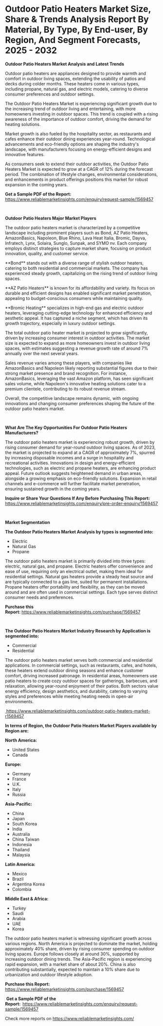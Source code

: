 <p><h1>Outdoor Patio Heaters Market Size, Share & Trends Analysis Report By Material, By Type, By End-user, By Region, And Segment Forecasts, 2025 - 2032</h1></p><p><strong>Outdoor Patio Heaters Market Analysis and Latest Trends</strong></p>
<p><p>Outdoor patio heaters are appliances designed to provide warmth and comfort in outdoor living spaces, extending the usability of patios and decks during colder months. These heaters come in various types, including propane, natural gas, and electric models, catering to diverse consumer preferences and outdoor settings.</p><p>The Outdoor Patio Heaters Market is experiencing significant growth due to the increasing trend of outdoor living and entertaining, with more homeowners investing in outdoor spaces. This trend is coupled with a rising awareness of the importance of outdoor comfort, driving the demand for heating solutions.</p><p>Market growth is also fueled by the hospitality sector, as restaurants and cafes enhance their outdoor dining experiences year-round. Technological advancements and eco-friendly options are shaping the industry's landscape, with manufacturers focusing on energy-efficient designs and innovative features.</p><p>As consumers seek to extend their outdoor activities, the Outdoor Patio Heaters Market is expected to grow at a CAGR of 12% during the forecast period. The combination of lifestyle changes, environmental considerations, and enhancements in product offerings positions this market for robust expansion in the coming years.</p></p>
<p><strong>Get a Sample PDF of the Report:&nbsp;</strong> <a href="https://www.reliablemarketinsights.com/enquiry/request-sample/1569457?utm_campaign=3556&utm_medium=2&utm_source=Github&utm_content=ia&utm_term=25032025&utm_id=outdoor-patio-heaters">https://www.reliablemarketinsights.com/enquiry/request-sample/1569457</a></p>
<p>&nbsp;</p>
<p><strong>Outdoor Patio Heaters Major Market Players</strong></p>
<p><p>The outdoor patio heaters market is characterized by a competitive landscape including prominent players such as Bond, AZ Patio Heaters, AmazonBasics, Napoleon, Blue Rhino, Lava Heat Italia, Bromic, Dayva, Infratech, Lynx, Solaira, Sunglo, Sunpak, and SYMO nv. Each company employs distinct strategies to capture market share, focusing on product innovation, quality, and customer service.</p><p>**Bond** stands out with a diverse range of stylish outdoor heaters, catering to both residential and commercial markets. The company has experienced steady growth, capitalizing on the rising trend of outdoor living spaces. </p><p>**AZ Patio Heaters** is known for its affordability and variety. Its focus on durable and efficient designs has enabled significant market penetration, appealing to budget-conscious consumers while maintaining quality.</p><p>**Bromic Heating** specializes in high-end gas and electric outdoor heaters, leveraging cutting-edge technology for enhanced efficiency and aesthetic appeal. It has captured a niche segment, which has driven its growth trajectory, especially in luxury outdoor settings.</p><p>The total outdoor patio heater market is projected to grow significantly, driven by increasing consumer interest in outdoor activities. The market size is expected to expand as more homeowners invest in outdoor living spaces, with estimates suggesting a revenue growth rate of around 7% annually over the next several years.</p><p>Sales revenue varies among these players, with companies like AmazonBasics and Napoleon likely reporting substantial figures due to their strong market presence and brand recognition. For instance, AmazonBasics, leveraging the vast Amazon platform, has seen significant sales volume, while Napoleon's innovative heating solutions cater to a premium clientele, contributing to its robust revenue stream. </p><p>Overall, the competitive landscape remains dynamic, with ongoing innovations and changing consumer preferences shaping the future of the outdoor patio heaters market.</p></p>
<p>&nbsp;</p>
<p><strong>What Are The Key Opportunities For Outdoor Patio Heaters Manufacturers?</strong></p>
<p><p>The outdoor patio heaters market is experiencing robust growth, driven by rising consumer demand for year-round outdoor living spaces. As of 2023, the market is projected to expand at a CAGR of approximately 7%, spurred by increasing disposable incomes and a surge in hospitality and recreational activities. Innovations in design and energy-efficient technologies, such as electric and propane heaters, are enhancing product appeal. Future outlook suggests heightened demand in urban areas, alongside a growing emphasis on eco-friendly solutions. Expansion in retail channels and e-commerce will further facilitate market penetration, ensuring sustained growth in the coming years.</p></p>
<p><strong>Inquire or Share Your Questions If Any Before Purchasing This Report:</strong> <a href="https://www.reliablemarketinsights.com/enquiry/pre-order-enquiry/1569457?utm_campaign=3556&utm_medium=2&utm_source=Github&utm_content=ia&utm_term=25032025&utm_id=outdoor-patio-heaters">https://www.reliablemarketinsights.com/enquiry/pre-order-enquiry/1569457</a></p>
<p>&nbsp;</p>
<p><strong>Market Segmentation</strong></p>
<p><strong>The Outdoor Patio Heaters Market Analysis by types is segmented into:</strong></p>
<p><ul><li>Electric</li><li>Natural Gas</li><li>Propane</li></ul></p>
<p><p>The outdoor patio heaters market is primarily divided into three types: electric, natural gas, and propane. Electric heaters offer convenience and ease of use, requiring only an electrical outlet, making them ideal for residential settings. Natural gas heaters provide a steady heat source and are typically connected to a gas line, suited for permanent installations. Propane heaters offer portability and flexibility, as they can be moved around and are often used in commercial settings. Each type serves distinct consumer needs and preferences.</p></p>
<p><strong>Purchase this Report:&nbsp;</strong><a href="https://www.reliablemarketinsights.com/purchase/1569457?utm_campaign=3556&utm_medium=2&utm_source=Github&utm_content=ia&utm_term=25032025&utm_id=outdoor-patio-heaters">https://www.reliablemarketinsights.com/purchase/1569457</a></p>
<p>&nbsp;</p>
<p><strong>The Outdoor Patio Heaters Market Industry Research by Application is segmented into:</strong></p>
<p><ul><li>Commercial</li><li>Residential</li></ul></p>
<p><p>The outdoor patio heaters market serves both commercial and residential applications. In commercial settings, such as restaurants, cafes, and hotels, these heaters extend outdoor dining seasons and enhance customer comfort, driving increased patronage. In residential areas, homeowners use patio heaters to create cozy outdoor spaces for gatherings, barbecues, and relaxation, allowing year-round enjoyment of their patios. Both sectors value energy efficiency, design aesthetics, and durability, catering to varying styles and preferences while meeting heating needs in open-air environments.</p></p>
<p><a href="https://www.reliablemarketinsights.com/outdoor-patio-heaters-market-r1569457?utm_campaign=3556&utm_medium=2&utm_source=Github&utm_content=ia&utm_term=25032025&utm_id=outdoor-patio-heaters">&nbsp;https://www.reliablemarketinsights.com/outdoor-patio-heaters-market-r1569457</a></p>
<p><strong>In terms of Region, the Outdoor Patio Heaters Market Players available by Region are:</strong></p>
<p>
    <p> <strong> North America: </strong>
        <ul>
            <li>United States</li>
            <li>Canada</li>
        </ul>
        </p> 
    <p> <strong> Europe: </strong>
        <ul>
            <li>Germany</li>
            <li>France</li>
            <li>U.K.</li>
            <li>Italy</li>
            <li>Russia</li>
        </ul>
        </p> 
    <p> <strong> Asia-Pacific: </strong>
        <ul>
            <li>China</li>
            <li>Japan</li>
            <li>South Korea</li>
            <li>India</li>
            <li>Australia</li>
            <li>China Taiwan</li>
            <li>Indonesia</li>
            <li>Thailand</li>
            <li>Malaysia</li>
        </ul>
        </p> 
    <p> <strong> Latin America: </strong>
        <ul>
            <li>Mexico</li>
            <li>Brazil</li>
            <li>Argentina Korea</li>
            <li>Colombia</li>
        </ul>
        </p> 
    <p> <strong> Middle East & Africa: </strong>
        <ul>
            <li>Turkey</li>
            <li>Saudi</li>
            <li>Arabia</li>
            <li>UAE</li>
            <li>Korea</li>
        </ul>
    </p>
    </p>
<p><p>The outdoor patio heaters market is witnessing significant growth across various regions. North America is projected to dominate the market, holding approximately 40% share, driven by rising consumer spending on outdoor living spaces. Europe follows closely at around 30%, supported by increasing outdoor dining trends. The Asia-Pacific region is experiencing rapid expansion, with a market share of about 20%. China is also contributing substantially, expected to maintain a 10% share due to urbanization and outdoor lifestyle adoption.</p></p>
<p><strong>Purchase this Report: </strong><a href="https://www.reliablemarketinsights.com/purchase/1569457?utm_campaign=3556&utm_medium=2&utm_source=Github&utm_content=ia&utm_term=25032025&utm_id=outdoor-patio-heaters">https://www.reliablemarketinsights.com/purchase/1569457</a></p>
<p>&nbsp;<strong>Get a Sample PDF of the Report:&nbsp;&nbsp;</strong><a href="https://www.reliablemarketinsights.com/enquiry/request-sample/1569457?utm_campaign=3556&utm_medium=2&utm_source=Github&utm_content=ia&utm_term=25032025&utm_id=outdoor-patio-heaters">https://www.reliablemarketinsights.com/enquiry/request-sample/1569457</a></p>
<p><strong></strong></p>
<p>Check more reports on <a href="https://www.reliablemarketinsights.com/?utm_campaign=3556&utm_medium=2&utm_source=Github&utm_content=ia&utm_term=25032025&utm_id=outdoor-patio-heaters">https://www.reliablemarketinsights.com/</a></p>